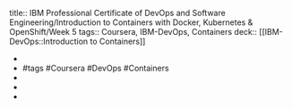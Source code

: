 title:: IBM Professional Certificate of DevOps and Software Engineering/Introduction to Containers with Docker, Kubernetes & OpenShift/Week 5
tags:: Coursera, IBM-DevOps, Containers
deck:: [[IBM-DevOps::Introduction to Containers]]

-
- #tags #Coursera #DevOps #Containers
-
-
-